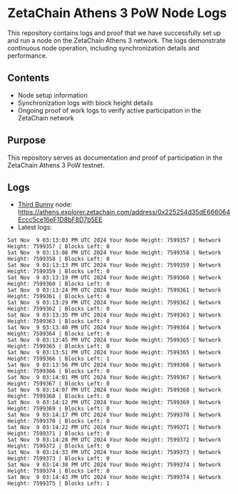 # ZetaChain Athens 3 PoW Node Logs
This repository contains logs and proof that we have successfully set up and run a node on the ZetaChain Athens 3 network. The logs demonstrate continuous node operation, including synchronization details and performance.

## Contents
- Node setup information
- Synchronization logs with block height details
- Ongoing proof of work logs to verify active participation in the ZetaChain network

## Purpose
This repository serves as documentation and proof of participation in the ZetaChain Athens 3 PoW testnet.

## Logs

- [Third Bunny](https://thirdbunny.xyz/) node: https://athens.explorer.zetachain.com/address/0x225254d35dE666064Eccc5ce16eF1D8bF8D7b5EE
- Latest logs:
```
Sat Nov  9 03:13:03 PM UTC 2024 Your Node Height: 7599357 | Network Height: 7599357 | Blocks Left: 0
Sat Nov  9 03:13:08 PM UTC 2024 Your Node Height: 7599358 | Network Height: 7599358 | Blocks Left: 0
Sat Nov  9 03:13:13 PM UTC 2024 Your Node Height: 7599359 | Network Height: 7599359 | Blocks Left: 0
Sat Nov  9 03:13:19 PM UTC 2024 Your Node Height: 7599360 | Network Height: 7599360 | Blocks Left: 0
Sat Nov  9 03:13:24 PM UTC 2024 Your Node Height: 7599361 | Network Height: 7599361 | Blocks Left: 0
Sat Nov  9 03:13:29 PM UTC 2024 Your Node Height: 7599362 | Network Height: 7599362 | Blocks Left: 0
Sat Nov  9 03:13:35 PM UTC 2024 Your Node Height: 7599363 | Network Height: 7599363 | Blocks Left: 0
Sat Nov  9 03:13:40 PM UTC 2024 Your Node Height: 7599364 | Network Height: 7599364 | Blocks Left: 0
Sat Nov  9 03:13:45 PM UTC 2024 Your Node Height: 7599365 | Network Height: 7599365 | Blocks Left: 0
Sat Nov  9 03:13:51 PM UTC 2024 Your Node Height: 7599365 | Network Height: 7599366 | Blocks Left: 1
Sat Nov  9 03:13:56 PM UTC 2024 Your Node Height: 7599366 | Network Height: 7599366 | Blocks Left: 0
Sat Nov  9 03:14:01 PM UTC 2024 Your Node Height: 7599367 | Network Height: 7599367 | Blocks Left: 0
Sat Nov  9 03:14:07 PM UTC 2024 Your Node Height: 7599368 | Network Height: 7599368 | Blocks Left: 0
Sat Nov  9 03:14:12 PM UTC 2024 Your Node Height: 7599369 | Network Height: 7599369 | Blocks Left: 0
Sat Nov  9 03:14:17 PM UTC 2024 Your Node Height: 7599370 | Network Height: 7599370 | Blocks Left: 0
Sat Nov  9 03:14:22 PM UTC 2024 Your Node Height: 7599371 | Network Height: 7599371 | Blocks Left: 0
Sat Nov  9 03:14:28 PM UTC 2024 Your Node Height: 7599372 | Network Height: 7599372 | Blocks Left: 0
Sat Nov  9 03:14:33 PM UTC 2024 Your Node Height: 7599373 | Network Height: 7599373 | Blocks Left: 0
Sat Nov  9 03:14:38 PM UTC 2024 Your Node Height: 7599374 | Network Height: 7599374 | Blocks Left: 0
Sat Nov  9 03:14:43 PM UTC 2024 Your Node Height: 7599374 | Network Height: 7599375 | Blocks Left: 1
```
